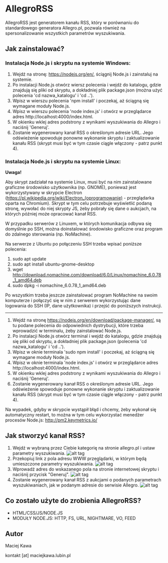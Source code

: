 # AllegroRSS

AllegroRSS jest generatorem kanału RSS, który w porównaniu do standardowego generatora Allegro.pl, pozwala również na spersonalizowanie wszystkich parametrów wyszukiwania.

## Jak zainstalować?

### Instalacja Node.js i skryptu na systemie Windows:

1. Wejdź na stronę: https://nodejs.org/en/, ściągnij Node.js i zainstaluj na systemie.
2. Po instalacji Node.js otwórz wiersz polecenia i wejdź do katalogu, gdzie znajdują się pliki od skryptu, a dokładniej plik package.json (można użyć polecenia 'cd nazwa_katalogu' i 'cd ..').
3. Wpisz w wierszu polecenia 'npm install' i poczekaj, aż ściągną się wymagane moduły Node.js.
4. Wpisz w wierszu polecenia 'node index.js' i otwórz w przeglądarce adres http://localhost:4000/index.html.
5. W okienku wklej adres podstrony z wynikami wyszukiwania do Allegro i naciśnij 'Generuj'.
6. Zostanie wygenerowany kanał RSS o określonym adresie URL. Jego odświeżenie spowoduje ponowne wykonanie skryptu i zaktualizowanie kanału RSS (skrypt musi być w tym czasie ciągle włączony - patrz punkt 4).

### Instalacja Node.js i skryptu na systemie Linux:</b>

<b>Uwaga!</b>

Aby skrypt zadziałał na systemie Linux, musi być na nim zainstalowane graficzne środowisko użytkownika (np. GNOME), ponieważ  jest wykorzystywany w skrypcie Electron (https://pl.wikipedia.org/wiki/Electron_(oprogramowanie) - przeglądarka oparta na Chromium). Skrypt w tym celu potrzebuje wyświetlić podaną stronę, wywołać do niej skrypty JS, żeby pobrały się dane o aukcjach, na których później może opracować kanał RSS.

W przypadku serwerów z Linuxem, w których komunikacja odbywa się domyślnie po SSH, można doinstalować środowisko graficzne oraz program do zdalnego sterowania (np. NoMachine).

Na serwerze z Ubuntu po połączeniu SSH trzeba wpisać poniższe polecenia:

1. sudo apt update
2. sudo apt install ubuntu-gnome-desktop
3. wget http://download.nomachine.com/download/6.0/Linux/nomachine_6.0.78_1_amd64.deb
4. sudo dpkg -i nomachine_6.0.78_1_amd64.deb

Po wszystkim trzeba jeszcze zainstalować program NoMachine na swoim komputerze i połączyć się w nim z serwerem wykorzystując dane logowania do SSH (IP, dane użytkownika) i przejść do poniższych instrukcji.

---

1. Wejdź na stronę https://nodejs.org/en/download/package-manager/, są tu podane polecenia do odpowiednich dystrybucji, które trzeba wprowadzić w terminalu, żeby zainstalować Node.js.
2. Po instalacji Node.js otwórz terminal i wejdź do katalogu, gdzie znajdują się pliki od skryptu, a dokładniej plik package.json (polecenia 'cd nazwa_katalogu' i 'cd ..').
3. Wpisz w oknie terminala 'sudo npm install' i poczekaj, aż ściągną się wymagane moduły Node.js.
4. Wpisz w oknie terminala 'node index.js' i otwórz w przeglądarce adres http://localhost:4000/index.html.
5. W okienku wklej adres podstrony z wynikami wyszukiwania do Allegro i naciśnij 'Generuj'.
6. Zostanie wygenerowany kanał RSS o określonym adresie URL. Jego odświeżenie spowoduje ponowne wykonanie skryptu i zaktualizowanie kanału RSS (skrypt musi być w tym czasie ciągle włączony - patrz punkt 4).

Na wypadek, gdyby w skrypcie wystąpił błąd i chcemy, żeby wykonał się automatyczny restart, to można w tym celu wykorzystać menedżer procesów Node.js: http://pm2.keymetrics.io/

## Jak stworzyć kanał RSS?

1. Wejdź w wybraną przez Ciebie kategorię na stronie allegro.pl i ustaw parametry wyszukiwania.
![alt tag](https://raw.githubusercontent.com/MK-PL/AllegroRSS/master/img/img1.png)
2. Przekopiuj link z pola adresu WWW przeglądarki, w którym będą umieszczone parametry wyszukiwania.
![alt tag](https://raw.githubusercontent.com/MK-PL/AllegroRSS/master/img/img2.png)
3. Wprowadź adres do wskazanego pola na stronie internetowej skryptu i naciśnij przycisk "Generuj".
![alt tag](https://raw.githubusercontent.com/MK-PL/AllegroRSS/master/img/img3.png)
4. Zostanie wygenerowany kanał RSS z aukcjami o podanych parametrach wyszukiwaniach, jak w podanym adresie do serwisie Allegro.
![alt tag](https://raw.githubusercontent.com/MK-PL/AllegroRSS/master/img/img4.png)

## Co zostało użyte do zrobienia AllegroRSS?

- HTML/CSS/JS/NODE.JS
- MODUŁY NODE.JS: HTTP, FS, URL, NIGHTMARE, VO, FEED

## Autor

Maciej Kawa

kontakt [at] maciejkawa.lubin.pl